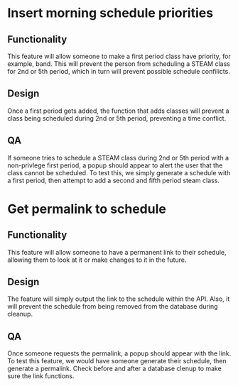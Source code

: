 # Insert morning schedule priorities
## Functionality
This feature will allow someone to make a first period class have priority, for example, band. This will prevent the person from scheduling a STEAM class for 2nd or 5th period, which in turn will prevent possible schedule confilicts.
## Design
Once a first period gets added, the function that adds classes will prevent a class being scheduled during 2nd or 5th period, preventing a time conflict.
## QA
If someone tries to schedule a STEAM class during 2nd or 5th period with a non-privlege first period, a popup should appear to alert the user that the class cannot be scheduled. To test this, we simply generate a schedule with a first period, then attempt to add a second and fifth period steam class.

# Get permalink to schedule
## Functionality
This feature will allow someone to have a permanent link to their schedule, allowing them to look at it or make changes to it in the future.
## Design
The feature will simply output the link to the schedule within the API. Also, it will prevent the schedule from being removed from the database during cleanup.
## QA
Once someone requests the permalink, a popup should appear with the link. To test this feature, we would have someone generate their schedule, then generate a permalink. Check before and after a database clenup to make sure the link functions.
